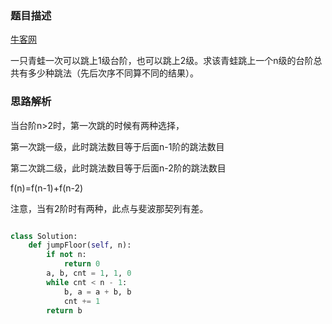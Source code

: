 ### 题目描述

[牛客网](https://www.nowcoder.com/practice/8c82a5b80378478f9484d87d1c5f12a4?tpId=13&tqId=11161&tPage=1&rp=1&ru=%2Fta%2Fcoding-interviews&qru=%2Fta%2Fcoding-interviews%2Fquestion-ranking)

一只青蛙一次可以跳上1级台阶，也可以跳上2级。求该青蛙跳上一个n级的台阶总共有多少种跳法（先后次序不同算不同的结果）。

### 思路解析

当台阶n>2时，第一次跳的时候有两种选择，

第一次跳一级，此时跳法数目等于后面n-1阶的跳法数目

第二次跳二级，此时跳法数目等于后面n-2阶的跳法数目

f(n)=f(n-1)+f(n-2)

注意，当有2阶时有两种，此点与斐波那契列有差。

```python

class Solution:
    def jumpFloor(self, n):
        if not n:
            return 0
        a, b, cnt = 1, 1, 0
        while cnt < n - 1:
            b, a = a + b, b
            cnt += 1
        return b


```
